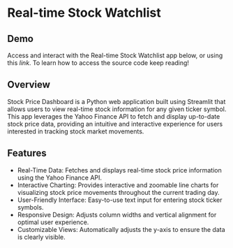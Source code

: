 # Real-time Stock Watchlist

## Demo
Access and interact with the Real-time Stock Watchlist app below, or using this _link_. To learn how to access the source code keep reading!

## Overview
Stock Price Dashboard is a Python web application built using Streamlit that allows users to view real-time stock information for any given ticker symbol. This app leverages the Yahoo Finance API to fetch and display up-to-date stock price data, providing an intuitive and interactive experience for users interested in tracking stock market movements.

## Features
- Real-Time Data: Fetches and displays real-time stock price information using the Yahoo Finance API.
- Interactive Charting: Provides interactive and zoomable line charts for visualizing stock price movements throughout the current trading day.
- User-Friendly Interface: Easy-to-use text input for entering stock ticker symbols.
- Responsive Design: Adjusts column widths and vertical alignment for optimal user experience.
- Customizable Views: Automatically adjusts the y-axis to ensure the data is clearly visible.
